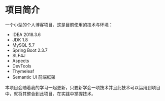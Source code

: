 # 项目简介

一个小型的个人博客项目，这是目前使用的技术与环境：

- IDEA 2018.3.6
- JDK 1.8
- MySQL 5.7
- Spring Boot 2.3.7
- SLF4J 
- Aspects 
- DevTools 
- Thymeleaf 
- Semantic UI 前端框架

本项目会随着我的学习一起更新，只要新学会一项技术并且此技术可以运用到项目中，就将其整合到此项目，在实践中掌握技术。
